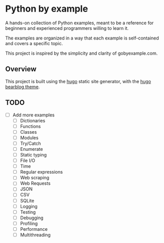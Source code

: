 # Python by example

A hands-on collection of Python examples, meant to be a reference for beginners and experienced programmers willing to learn it.

The examples are organized in a way that each example is self-contained and covers a specific topic.

This project is inspired by the simplicity and clarity of gobyexample.com.

## Overview

This project is built using the [hugo](https://gohugo.io/) static site generator, with the [hugo bearblog theme](https://github.com/janraasch/hugo-bearblog/).

## TODO

- [ ] Add more examples
  - [ ] Dictionaries
  - [ ] Functions
  - [ ] Classes
  - [ ] Modules
  - [ ] Try/Catch
  - [ ] Enumerate
  - [ ] Static typing
  - [ ] File I/O
  - [ ] Time
  - [ ] Regular expressions
  - [ ] Web scraping
  - [ ] Web Requests
  - [ ] JSON
  - [ ] CSV
  - [ ] SQLite
  - [ ] Logging
  - [ ] Testing
  - [ ] Debugging
  - [ ] Profiling
  - [ ] Performance
  - [ ] Multithreading
